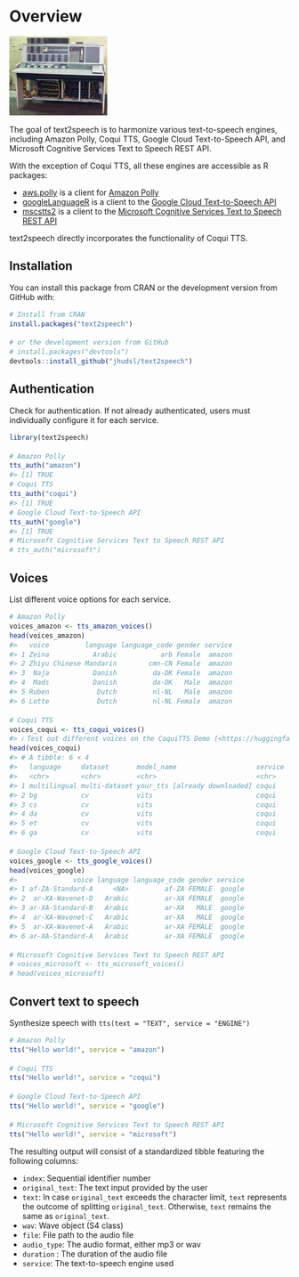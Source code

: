 
<!-- README.md is generated from README.Rmd. Please edit that file -->

# Overview

<!-- badges: start -->
<!-- badges: end -->

<img src="man/figures/ibm7094.jpg" width="35%" height="30%" />

The goal of text2speech is to harmonize various text-to-speech engines,
including Amazon Polly, Coqui TTS, Google Cloud Text-to-Speech API, and
Microsoft Cognitive Services Text to Speech REST API.

With the exception of Coqui TTS, all these engines are accessible as R
packages:

- [aws.polly](https://github.com/cloudyr/aws.polly) is a client for
  [Amazon
  Polly](https://docs.aws.amazon.com/polly/latest/dg/what-is.html)
- [googleLanguageR](https://github.com/ropensci/googleLanguageR) is a
  client to the [Google Cloud Text-to-Speech
  API](https://cloud.google.com/text-to-speech/)
- [mscstts2](https://github.com/howardbaek/mscstts2) is a client to the
  [Microsoft Cognitive Services Text to Speech REST
  API](https://learn.microsoft.com/en-us/azure/cognitive-services/speech-service/rest-text-to-speech?tabs=streaming)

text2speech directly incorporates the functionality of Coqui TTS.

## Installation

You can install this package from CRAN or the development version from
GitHub with:

``` r
# Install from CRAN
install.packages("text2speech")

# or the development version from GitHub
# install.packages("devtools")
devtools::install_github("jhudsl/text2speech")
```

## Authentication

Check for authentication. If not already authenticated, users must
individually configure it for each service.

``` r
library(text2speech)

# Amazon Polly
tts_auth("amazon")
#> [1] TRUE
# Coqui TTS
tts_auth("coqui")
#> [1] TRUE
# Google Cloud Text-to-Speech API 
tts_auth("google")
#> [1] TRUE
# Microsoft Cognitive Services Text to Speech REST API
# tts_auth("microsoft")
```

## Voices

List different voice options for each service.

``` r
# Amazon Polly
voices_amazon <- tts_amazon_voices()
head(voices_amazon)
#>   voice         language language_code gender service
#> 1 Zeina           Arabic           arb Female  amazon
#> 2 Zhiyu Chinese Mandarin        cmn-CN Female  amazon
#> 3  Naja           Danish         da-DK Female  amazon
#> 4  Mads           Danish         da-DK   Male  amazon
#> 5 Ruben            Dutch         nl-NL   Male  amazon
#> 6 Lotte            Dutch         nl-NL Female  amazon

# Coqui TTS
voices_coqui <- tts_coqui_voices()
#> ℹ Test out different voices on the CoquiTTS Demo (<https://huggingface.co/spaces/coqui/CoquiTTS>)
head(voices_coqui)
#> # A tibble: 6 × 4
#>   language     dataset       model_name                    service
#>   <chr>        <chr>         <chr>                         <chr>  
#> 1 multilingual multi-dataset your_tts [already downloaded] coqui  
#> 2 bg           cv            vits                          coqui  
#> 3 cs           cv            vits                          coqui  
#> 4 da           cv            vits                          coqui  
#> 5 et           cv            vits                          coqui  
#> 6 ga           cv            vits                          coqui

# Google Cloud Text-to-Speech API 
voices_google <- tts_google_voices()
head(voices_google)
#>              voice language language_code gender service
#> 1 af-ZA-Standard-A     <NA>         af-ZA FEMALE  google
#> 2  ar-XA-Wavenet-D   Arabic         ar-XA FEMALE  google
#> 3 ar-XA-Standard-B   Arabic         ar-XA   MALE  google
#> 4  ar-XA-Wavenet-C   Arabic         ar-XA   MALE  google
#> 5  ar-XA-Wavenet-A   Arabic         ar-XA FEMALE  google
#> 6 ar-XA-Standard-A   Arabic         ar-XA FEMALE  google

# Microsoft Cognitive Services Text to Speech REST API
# voices_microsoft <- tts_microsoft_voices()
# head(voices_microsoft)
```

## Convert text to speech

Synthesize speech with `tts(text = "TEXT", service = "ENGINE")`

``` r
# Amazon Polly
tts("Hello world!", service = "amazon")

# Coqui TTS
tts("Hello world!", service = "coqui")

# Google Cloud Text-to-Speech API 
tts("Hello world!", service = "google")

# Microsoft Cognitive Services Text to Speech REST API
tts("Hello world!", service = "microsoft")
```

The resulting output will consist of a standardized tibble featuring the
following columns:

- `index`: Sequential identifier number
- `original_text`: The text input provided by the user
- `text`: In case `original_text` exceeds the character limit, `text`
  represents the outcome of splitting `original_text`. Otherwise, `text`
  remains the same as `original_text`.
- `wav`: Wave object (S4 class)
- `file`: File path to the audio file
- `audio_type`: The audio format, either mp3 or wav
- `duration` : The duration of the audio file
- `service`: The text-to-speech engine used
